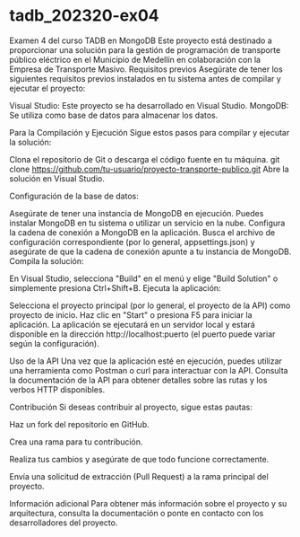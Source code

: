 # tadb_202320-ex04
Examen 4 del curso TADB en MongoDB
Este proyecto está destinado a proporcionar una solución para la gestión de programación de transporte público eléctrico en el Municipio de Medellín en colaboración con la Empresa de Transporte Masivo.
Requisitos previos
Asegúrate de tener los siguientes requisitos previos instalados en tu sistema antes de compilar y ejecutar el proyecto:

Visual Studio: Este proyecto se ha desarrollado en Visual Studio.
MongoDB: Se utiliza como base de datos para almacenar los datos.

Para la Compilación y Ejecución
Sigue estos pasos para compilar y ejecutar la solución:

Clona el repositorio de Git o descarga el código fuente en tu máquina.
git clone https://github.com/tu-usuario/proyecto-transporte-publico.git
Abre la solución en Visual Studio.

Configuración de la base de datos:

Asegúrate de tener una instancia de MongoDB en ejecución. Puedes instalar MongoDB en tu sistema o utilizar un servicio en la nube.
Configura la cadena de conexión a MongoDB en la aplicación. Busca el archivo de configuración correspondiente (por lo general, appsettings.json) y asegúrate de que la cadena de conexión apunte a tu instancia de MongoDB.
Compila la solución:

En Visual Studio, selecciona "Build" en el menú y elige "Build Solution" o simplemente presiona Ctrl+Shift+B.
Ejecuta la aplicación:

Selecciona el proyecto principal (por lo general, el proyecto de la API) como proyecto de inicio.
Haz clic en "Start" o presiona F5 para iniciar la aplicación.
La aplicación se ejecutará en un servidor local y estará disponible en la dirección http://localhost:puerto (el puerto puede variar según la configuración).

Uso de la API
Una vez que la aplicación esté en ejecución, puedes utilizar una herramienta como Postman o curl para interactuar con la API. Consulta la documentación de la API para obtener detalles sobre las rutas y los verbos HTTP disponibles.

Contribución
Si deseas contribuir al proyecto, sigue estas pautas:

Haz un fork del repositorio en GitHub.

Crea una rama para tu contribución.

Realiza tus cambios y asegúrate de que todo funcione correctamente.

Envía una solicitud de extracción (Pull Request) a la rama principal del proyecto.

Información adicional
Para obtener más información sobre el proyecto y su arquitectura, consulta la documentación o ponte en contacto con los desarrolladores del proyecto.
